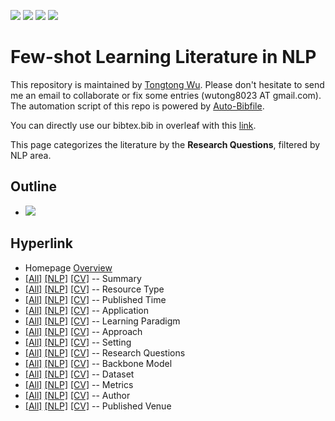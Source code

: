[![](https://img.shields.io/badge/Awesome_Continual_Learning-yello)](https://github.com/wutong8023/Awesome_Continual_Learning.git) [![](https://img.shields.io/badge/Awesome_Few_Shot_learning-green)](https://github.com/wutong8023/Awesome_Few_Shot_Learning.git) [![](https://img.shields.io/badge/Awesome_Information_Extraction-blue)](https://github.com/wutong8023/Awesome_Information_Extraction.git) [![](https://img.shields.io/badge/Awesome_Ideas-red)](https://github.com/wutong8023/Awesome_Ideas.git)

# Few-shot Learning Literature in NLP 
This repository is maintained by [Tongtong Wu](https://wutong8023.site). Please don't hesitate to send me an email to collaborate or fix some entries (wutong8023 AT gmail.com). 
The automation script of this repo is powered by [Auto-Bibfile](https://github.com/wutong8023/Auto-Bibfile.git).

You can directly use our bibtex.bib in overleaf with this [link](https://www.overleaf.com/read/rgscdxhxbwhp).

This page categorizes the literature by the **Research Questions**, filtered by NLP area.

## Outline 
- [![](https://img.shields.io/badge/Hyperlink-blue)](https://github.com/wutong8023/Awesome_Few_Shot_Learning/blob/master/fsl4nlp/research_question/README.md#hyperlink)
## Hyperlink 
- Homepage [Overview](https://github.com/wutong8023/Awesome_Few_Shot_Learning/blob/master/README.md)
- [[All]](https://github.com/wutong8023/Awesome_Few_Shot_Learning/blob/master/fsl4all/./)  [[NLP]](https://github.com/wutong8023/Awesome_Few_Shot_Learning/blob/master/fsl4nlp/./)  [[CV]](https://github.com/wutong8023/Awesome_Few_Shot_Learning/blob/master/fsl4cv./) -- Summary
- [[All]](https://github.com/wutong8023/Awesome_Few_Shot_Learning/blob/master/fsl4all/type)  [[NLP]](https://github.com/wutong8023/Awesome_Few_Shot_Learning/blob/master/fsl4nlp/type)  [[CV]](https://github.com/wutong8023/Awesome_Few_Shot_Learning/blob/master/fsl4cvtype) -- Resource Type
- [[All]](https://github.com/wutong8023/Awesome_Few_Shot_Learning/blob/master/fsl4all/time)  [[NLP]](https://github.com/wutong8023/Awesome_Few_Shot_Learning/blob/master/fsl4nlp/time)  [[CV]](https://github.com/wutong8023/Awesome_Few_Shot_Learning/blob/master/fsl4cvtime) -- Published Time
- [[All]](https://github.com/wutong8023/Awesome_Few_Shot_Learning/blob/master/fsl4all/application)  [[NLP]](https://github.com/wutong8023/Awesome_Few_Shot_Learning/blob/master/fsl4nlp/application)  [[CV]](https://github.com/wutong8023/Awesome_Few_Shot_Learning/blob/master/fsl4cvapplication) -- Application
- [[All]](https://github.com/wutong8023/Awesome_Few_Shot_Learning/blob/master/fsl4all/supervision)  [[NLP]](https://github.com/wutong8023/Awesome_Few_Shot_Learning/blob/master/fsl4nlp/supervision)  [[CV]](https://github.com/wutong8023/Awesome_Few_Shot_Learning/blob/master/fsl4cvsupervision) --  Learning Paradigm
- [[All]](https://github.com/wutong8023/Awesome_Few_Shot_Learning/blob/master/fsl4all/approach)  [[NLP]](https://github.com/wutong8023/Awesome_Few_Shot_Learning/blob/master/fsl4nlp/approach)  [[CV]](https://github.com/wutong8023/Awesome_Few_Shot_Learning/blob/master/fsl4cvapproach) -- Approach
- [[All]](https://github.com/wutong8023/Awesome_Few_Shot_Learning/blob/master/fsl4all/setting)  [[NLP]](https://github.com/wutong8023/Awesome_Few_Shot_Learning/blob/master/fsl4nlp/setting)  [[CV]](https://github.com/wutong8023/Awesome_Few_Shot_Learning/blob/master/fsl4cvsetting) -- Setting
- [[All]](https://github.com/wutong8023/Awesome_Few_Shot_Learning/blob/master/fsl4all/research_question)  [[NLP]](https://github.com/wutong8023/Awesome_Few_Shot_Learning/blob/master/fsl4nlp/research_question)  [[CV]](https://github.com/wutong8023/Awesome_Few_Shot_Learning/blob/master/fsl4cvresearch_question) -- Research Questions
- [[All]](https://github.com/wutong8023/Awesome_Few_Shot_Learning/blob/master/fsl4all/backbone_model)  [[NLP]](https://github.com/wutong8023/Awesome_Few_Shot_Learning/blob/master/fsl4nlp/backbone_model)  [[CV]](https://github.com/wutong8023/Awesome_Few_Shot_Learning/blob/master/fsl4cvbackbone_model) -- Backbone Model
- [[All]](https://github.com/wutong8023/Awesome_Few_Shot_Learning/blob/master/fsl4all/dataset)  [[NLP]](https://github.com/wutong8023/Awesome_Few_Shot_Learning/blob/master/fsl4nlp/dataset)  [[CV]](https://github.com/wutong8023/Awesome_Few_Shot_Learning/blob/master/fsl4cvdataset) -- Dataset
- [[All]](https://github.com/wutong8023/Awesome_Few_Shot_Learning/blob/master/fsl4all/metrics)  [[NLP]](https://github.com/wutong8023/Awesome_Few_Shot_Learning/blob/master/fsl4nlp/metrics)  [[CV]](https://github.com/wutong8023/Awesome_Few_Shot_Learning/blob/master/fsl4cvmetrics) -- Metrics
- [[All]](https://github.com/wutong8023/Awesome_Few_Shot_Learning/blob/master/fsl4all/author)  [[NLP]](https://github.com/wutong8023/Awesome_Few_Shot_Learning/blob/master/fsl4nlp/author)  [[CV]](https://github.com/wutong8023/Awesome_Few_Shot_Learning/blob/master/fsl4cvauthor) -- Author
- [[All]](https://github.com/wutong8023/Awesome_Few_Shot_Learning/blob/master/fsl4all/venue)  [[NLP]](https://github.com/wutong8023/Awesome_Few_Shot_Learning/blob/master/fsl4nlp/venue)  [[CV]](https://github.com/wutong8023/Awesome_Few_Shot_Learning/blob/master/fsl4cvvenue) -- Published Venue
